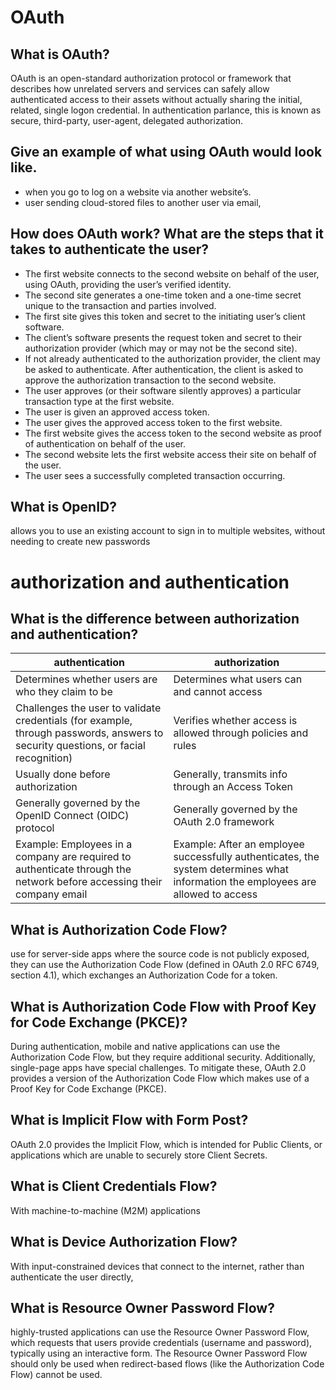 # OAuth

## What is OAuth?
OAuth is an open-standard authorization protocol or framework that describes how unrelated servers and services can safely allow authenticated access to their assets without actually sharing the initial, related, single logon credential. In authentication parlance, this is known as secure, third-party, user-agent, delegated authorization.

## Give an example of what using OAuth would look like.
- when you go to log on a website via another website’s.
- user sending cloud-stored files to another user via email,

## How does OAuth work? What are the steps that it takes to authenticate the user?
- The first website connects to the second website on behalf of the user, using OAuth, providing the user’s verified identity.
- The second site generates a one-time token and a one-time secret unique to the transaction and parties involved.
- The first site gives this token and secret to the initiating user’s client software.
- The client’s software presents the request token and secret to their authorization provider (which may or may not be the second site).
- If not already authenticated to the authorization provider, the client may be asked to authenticate. After authentication, the client is asked to approve the authorization transaction to the second website.
- The user approves (or their software silently approves) a particular transaction type at the first website.
- The user is given an approved access token.
- The user gives the approved access token to the first website.
- The first website gives the access token to the second website as proof of authentication on behalf of the user.
- The second website lets the first website access their site on behalf of the user.
- The user sees a successfully completed transaction occurring.

## What is OpenID?
 allows you to use an existing account to sign in to multiple websites, without needing to create new passwords

# authorization and authentication

## What is the difference between authorization and authentication?
authentication | authorization
---------|-------------------
Determines whether users are who they claim to be   | Determines what users can and cannot access
Challenges the user to validate credentials (for example, through passwords, answers to security questions, or facial recognition)   | Verifies whether access is allowed through policies and rules
Usually done before authorization  | Generally, transmits info through an Access Token
Generally governed by the OpenID Connect (OIDC) protocol   | Generally governed by the OAuth 2.0 framework
Example: Employees in a company are required to authenticate through the network before accessing their company email  | Example: After an employee successfully authenticates, the system determines what information the employees are allowed to access

## What is Authorization Code Flow?
 use for server-side apps where the source code is not publicly exposed, they can use the Authorization Code Flow (defined in OAuth 2.0 RFC 6749, section 4.1), which exchanges an Authorization Code for a token.
## What is Authorization Code Flow with Proof Key for Code Exchange (PKCE)?
During authentication, mobile and native applications can use the Authorization Code Flow, but they require additional security. Additionally, single-page apps have special challenges. To mitigate these, OAuth 2.0 provides a version of the Authorization Code Flow which makes use of a Proof Key for Code Exchange (PKCE).
## What is Implicit Flow with Form Post?
OAuth 2.0 provides the Implicit Flow, which is intended for Public Clients, or applications which are unable to securely store Client Secrets.
## What is Client Credentials Flow?
With machine-to-machine (M2M) applications
## What is Device Authorization Flow?
With input-constrained devices that connect to the internet, rather than authenticate the user directly,
## What is Resource Owner Password Flow?
highly-trusted applications can use the Resource Owner Password Flow, which requests that users provide credentials (username and password), typically using an interactive form. The Resource Owner Password Flow should only be used when redirect-based flows (like the Authorization Code Flow) cannot be used.